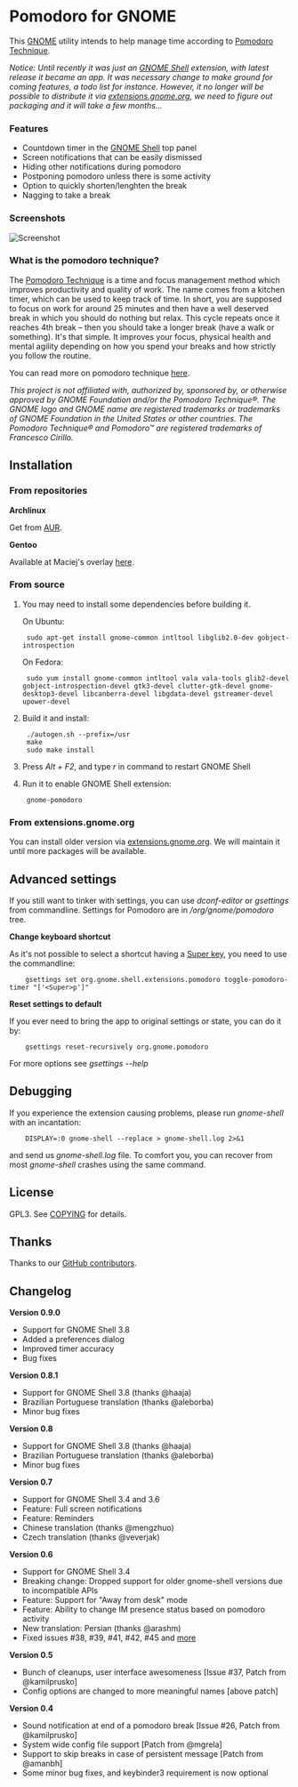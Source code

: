 # Pomodoro for GNOME

This [GNOME](http://www.gnome.org/gnome-3/) utility intends to help manage time according to [Pomodoro Technique](http://en.wikipedia.org/wiki/Pomodoro_technique).

*Notice: Until recently it was just an [GNOME Shell](http://www.gnome.org/gnome-3/) extension, with latest release it became an app. It was necessary change to make ground for coming features, a todo list for instance. However, it no longer will be possible to distribute it via [extensions.gnome.org](https://extensions.gnome.org/extension/53/pomodoro/), we need to figure out packaging and it will take a few months...*


### Features

* Countdown timer in the [GNOME Shell](http://www.gnome.org/gnome-3/) top panel
* Screen notifications that can be easily dismissed
* Hiding other notifications during pomodoro
* Postponing pomodoro unless there is some activity
* Option to quickly shorten/lenghten the break
* Nagging to take a break


### Screenshots

![Screenshot](http://kamilprusko.org/files/gnome-pomodoro-0.9.0-indicator.png)


### What is the pomodoro technique?

The [Pomodoro Technique](http://en.wikipedia.org/wiki/Pomodoro_technique) is a time and focus management method which improves productivity and quality of work. The name comes from a kitchen timer, which can be used to keep track of time. In short, you are supposed to focus on work for around 25 minutes and then have a well deserved break in which you should do nothing but relax. This cycle repeats once it reaches 4th break – then you should take a longer break (have a walk or something). It's that simple. It improves your focus, physical health and mental agility depending on how you spend your breaks and how strictly you follow the routine.

You can read more on pomodoro technique [here](http://www.pomodorotechnique.com/book/).

*This project is not affiliated with, authorized by, sponsored by, or otherwise approved by GNOME Foundation and/or the Pomodoro Technique®. The GNOME logo and GNOME name are registered trademarks or trademarks of GNOME Foundation in the United States or other countries. The Pomodoro Technique® and Pomodoro™ are registered trademarks of Francesco Cirillo.*


## Installation


### From repositories

**Archlinux**

Get from [AUR](http://aur.archlinux.org/packages.php?ID=49967).

**Gentoo**

Available at Maciej's overlay [here](https://github.com/mgrela/dropzone/tree/master/gnome-extra/gnome-shell-extensions-pomodoro).


### From source

1. You may need to install some dependencies before building it.

    On Ubuntu:

        sudo apt-get install gnome-common intltool libglib2.0-dev gobject-introspection

    On Fedora:

        sudo yum install gnome-common intltool vala vala-tools glib2-devel gobject-introspection-devel gtk3-devel clutter-gtk-devel gnome-desktop3-devel libcanberra-devel libgdata-devel gstreamer-devel upower-devel

2. Build it and install:

        ./autogen.sh --prefix=/usr
        make
        sudo make install

3. Press *Alt + F2*, and type *r* in command to restart GNOME Shell

4. Run it to enable GNOME Shell extension:

        gnome-pomodoro


### From extensions.gnome.org

You can install older version via [extensions.gnome.org](https://extensions.gnome.org/extension/53/pomodoro/). We will maintain it until more packages will be available.


## Advanced settings

If you still want to tinker with settings, you can use *dconf-editor* or *gsettings* from commandline. Settings for Pomodoro are in */org/gnome/pomodoro* tree.


**Change keyboard shortcut**

As it's not possible to select a shortcut having a [Super key](http://en.wikipedia.org/wiki/Windows_key), you need to use the commandline:

        gsettings set org.gnome.shell.extensions.pomodoro toggle-pomodoro-timer "['<Super>p']"


**Reset settings to default**

If you ever need to bring the app to original settings or state, you can do it by:

        gsettings reset-recursively org.gnome.pomodoro

For more options see *gsettings --help*


## Debugging

If you experience the extension causing problems, please run *gnome-shell* with an incantation:

        DISPLAY=:0 gnome-shell --replace > gnome-shell.log 2>&1

and send us *gnome-shell.log* file. To comfort you, you can recover from most *gnome-shell* crashes using the same command. 


## License

GPL3. See [COPYING](https://raw.github.com/codito/gnome-shell-pomodoro/master/COPYING) for details.


## Thanks

Thanks to our [GitHub contributors](https://github.com/codito/gnome-shell-pomodoro/contributors).


## Changelog

**Version 0.9.0**

* Support for GNOME Shell 3.8
* Added a preferences dialog
* Improved timer accuracy
* Bug fixes

**Version 0.8.1**

* Support for GNOME Shell 3.8 (thanks @haaja)
* Brazilian Portuguese translation (thanks @aleborba)
* Minor bug fixes

**Version 0.8**

* Support for GNOME Shell 3.8 (thanks @haaja)
* Brazilian Portuguese translation (thanks @aleborba)
* Minor bug fixes

**Version 0.7**

* Support for GNOME Shell 3.4 and 3.6
* Feature: Full screen notifications
* Feature: Reminders
* Chinese translation (thanks @mengzhuo)
* Czech translation (thanks @veverjak)

**Version 0.6**

* Support for GNOME Shell 3.4
* Breaking change: Dropped support for older gnome-shell versions due to incompatible APIs
* Feature: Support for "Away from desk" mode
* Feature: Ability to change IM presence status based on pomodoro activity
* New translation: Persian (thanks @arashm)
* Fixed issues #38, #39, #41, #42, #45 and [more](https://github.com/codito/gnome-shell-pomodoro/issues?sort=created&direction=desc&state=closed&page=1)

**Version 0.5**

* Bunch of cleanups, user interface awesomeness [Issue #37, Patch from @kamilprusko]
* Config options are changed to more meaningful names [above patch]

**Version 0.4**

* Sound notification at end of a pomodoro break [Issue #26, Patch from @kamilprusko]
* System wide config file support [Patch from @mgrela]
* Support to skip breaks in case of persistent message [Patch from @amanbh]
* Some minor bug fixes, and keybinder3 requirement is now optional

